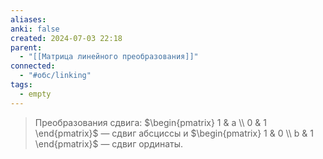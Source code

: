 ```yaml
---
aliases: 
anki: false
created: 2024-07-03 22:18
parent:
  - "[[Матрица линейного преобразования]]"
connected:
  - "#обс/linking"
tags:
  - empty
---
```



> Преобразования сдвига: $\begin{pmatrix} 1 & a \\ 0 & 1 \end{pmatrix}$ — сдвиг абсциссы и $\begin{pmatrix} 1 & 0 \\ b & 1 \end{pmatrix}$ — сдвиг ординаты.
